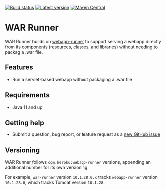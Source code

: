 [![Build status](https://github.com/earldouglas/war-runner/workflows/build/badge.svg)](https://github.com/earldouglas/war-runner/actions)
[![Latest version](https://img.shields.io/github/v/tag/earldouglas/war-runner)](https://github.com/earldouglas/war-runner/tags)
[![Maven Central](https://img.shields.io/maven-central/v/com.earldouglas/war-runner)](https://repo1.maven.org/maven2/com/earldouglas/war-runner)

# WAR Runner

WAR Runner builds on
[webapp-runner](https://github.com/heroku/webapp-runner) to support
serving a webapp directly from its components (resources, classes, and
libraries) without needing to packag a .war file.

## Features

* Run a servlet-based webapp without packaging a .war file

## Requirements

* Java 11 and up

## Getting help

* Submit a question, bug report, or feature request as a [new GitHub
  issue](https://github.com/earldouglas/war-runner/issues/new)

## Versioning

WAR Runner follows `com.heroku:webapp-runner` versions, appending an
additional number for its own versioning.

For example, `war-runner` version `10.1.28.0.x` tracks `webapp-runner`
version `10.1.28.0`, which tracks Tomcat version `10.1.28`.
